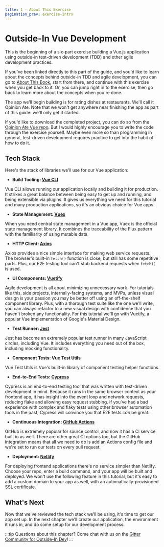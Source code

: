 ```yaml
---
title: 1 - About This Exercise
pagination_prev: exercise-intro
---
```


# Outside-In Vue Development

This is the beginning of a six-part exercise building a Vue.js application using outside-in test-driven development (TDD) and other agile development practices.

If you've been linked directly to this part of the guide, and you'd like to learn about the concepts behind outside-in TDD and agile development, you can go to [About This Book](/about-this-book), start from there, and continue with this exercise when you get back to it. Or, you can jump right in to the exercise, then go back to learn more about the concepts when you're done.

The app we'll begin building is for rating dishes at restaurants. We'll call it Opinion Ate. Note that we won't get anywhere near finishing the app as part of this guide: we'll only get it started.

If you'd like to download the completed project, you can do so from the [Opinion Ate Vue repo](https://github.com/CodingItWrong/opinion-ate-vue). But I would highly encourage you to write the code through the exercise yourself. Maybe even more so than programming in general, test-driven development requires practice to get into the habit of how to do it.

## Tech Stack
Here's the stack of libraries we'll use for our Vue application:

* **Build Tooling: [Vue CLI][vue-cli]**

Vue CLI allows running our application locally and building it for production. It strikes a great balance between being easy to get up and running, and being extensible via plugins. It gives us everything we need for this tutorial and many production applications, so it's an obvious choice for Vue apps.

* **State Management: [Vuex][vuex]**

When you need central state management in a Vue app, Vuex is the official state management library. It combines the traceability of the Flux pattern with the familiarity of using mutable data.

* **HTTP Client: [Axios][axios]**

Axios provides a nice simple interface for making web service requests. The browser's built-in `fetch()` function is close, but still has some repetitive parts. Plus, our E2E testing tool can't stub backend requests when `fetch()` is used.

* **UI Components: [Vuetify][vuetify]**

Agile development is all about minimizing unnecessary work. For tutorials like this, side projects, internally-facing systems, and MVPs, unless visual design is your passion you may be better off using an off-the-shelf component library. Plus, with a thorough test suite like the one we'll write, you can always refactor to a new visual design with confidence that you haven't broken any functionality. For this tutorial we'll go with Vuetify, a popular Vue implementation of Google's Material Design.

* **Test Runner: [Jest]**

Jest has become an extremely popular test runner in many JavaScript circles, including Vue. It includes everything you need out of the box, including mocking functionality.

* **Component Tests: [Vue Test Utils][vue-test-utils]**

Vue Test Utils is Vue's built-in library of component testing helper functions.

* **End-to-End Tests: [Cypress][cypress]**

Cypress is an end-to-end testing tool that was written with test-driven development in mind. Because it runs in the same browser context as your frontend app, it has insight into the event loop and network requests, reducing flake and allowing easy request stubbing. If you've had a bad experience with complex and flaky tests using other browser automation tools in the past, Cypress will convince you that E2E tests *can* be great.

* **Continuous Integration: [GitHub Actions][github-actions]**

GitHub is extremely popular for source control, and now it has a CI service built in as well. There are other great CI options too, but the GitHub integration means that all we need to do is add an Actions config file and we're set to run our tests on every pull request.

* **Deployment: [Netlify][netlify]**

For deploying frontend applications there's no service simpler than Netlify. Choose your repo, enter a build command, and your app will be built and deployed. We won't use the following feature in this tutorial, but it's easy to add a custom domain to your app as well, with an automatically-provisioned SSL certificate.

## What's Next

Now that we've reviewed the tech stack we'll be using, it's time to get our app set up. In the next chapter we'll create our application, the environment it runs in, and do some setup for our development process.

[axios]: https://github.com/axios/axios
[cypress]: https://www.cypress.io/
[github-actions]: https://github.com/features/actions
[jest]: https://jestjs.io/
[netlify]: https://www.netlify.com/
[vue-cli]: https://cli.vuejs.org/
[vue-test-utils]: https://vue-test-utils.vuejs.org/
[vuetify]: https://vuetifyjs.com/
[vuex]: https://vuex.vuejs.org/

:::tip
Questions about this chapter? Come chat with us on the [Gitter Community for Outside-In Dev](https://gitter.im/outsideindev/community)!
:::
